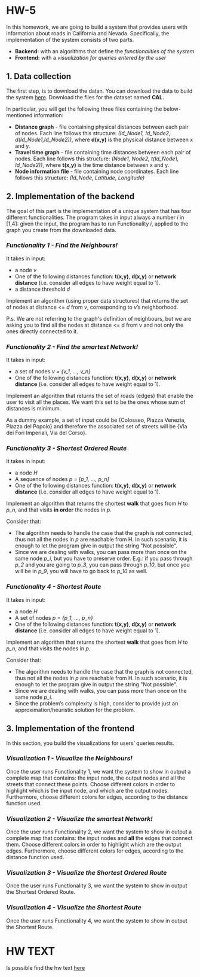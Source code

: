 # HW-5

In this homework, we are going to build a system that provides users with information about roads in California and Nevada. Specifically, the implementation of the system consists of two parts. 

* __Backend:__ with an algorithms that define the *functionalities of the system*
* __Frontend:__ with a *visualization for queries entered by the user*


## 1. Data collection

The first step, is to download the datan. You can download the data to build the system [here](http://users.diag.uniroma1.it/challenge9/download.shtml). Download the files for the dataset named **CAL**.

  In particular, you will get the following three files containing the below-mentioned information:
  * __Distance graph__ - file containing physical distances between each pair of nodes. Each line follows this structure: *(Id_Node1, Id_Node2, d(Id_Node1,Id_Node2))*, where __d(x,y)__ is the physical distance between x and y.
  * __Travel time graph__ - file containing time distances between each pair of nodes. Each line follows this structure: *(Node1, Node2, t(Id_Node1, Id_Node2))*, where __t(x,y)__ is the time distance between x and y.
  * __Node information file__  - file containing node coordinates. Each line follows this structure: *(Id_Node, Latitude, Longitude)*


## 2. Implementation of the backend

The goal of this part is the implementation of a unique system that has four different functionalities. The program takes in input always a number _i_ in [1,4]: given the input, the program has to run Functionality _i_,  applied to the graph you create from the downloaded data. 

 ### <i> Functionality 1 - Find the Neighbours! </i>

 It takes in input:
 - a node _v_
 - One of the following distances function: **t(x,y)**, **d(x,y)** or **network distance** (i.e. consider all edges to have weight equal to 1).
 - a distance threshold _d_

Implement an algorithm (using proper data structures) that returns the set of nodes at distance <= _d_ from _v_, corresponding to _v_’s neighborhood.

P.s. We are not referring to the graph's definition of neighbours, but we are asking you to find all the nodes at distance <= d from v and not only the ones directly connected to it.  



 ### <i> Functionality 2 - Find the smartest Network! </i>

 It takes in input:

 - a set of nodes _v = {v\_1, ..., v\_n}_
 - One of the following distances function: **t(x,y)**, **d(x,y)** or **network distance** (i.e. consider all edges to have weight equal to 1).

Implement an algorithm that returns the set of roads (edges) that enable the user to visit all the places. We want this set to be the ones whose sum of distances is minimum.

As a dummy example, a set of input could be {Colosseo, Piazza Venezia, Piazza del Popolo} and therefore the associated set of streets will be {Via dei Fori Imperiali, Via del Corso}.


 ### <i> Functionality 3  - Shortest Ordered Route </i>

  It takes in input:

 - a node _H_
 - A sequence of nodes _p = [p\_1, ..., p\_n]_
 - One of the following distances function: **t(x,y)**, **d(x,y)** or **network distance** (i.e. consider all edges to have weight equal to 1).

Implement an algorithm that returns the shortest __walk__ that goes from _H_ to _p\_n_, and that visits **in order** the nodes in _p_.

Consider that:
- The algorithm needs to handle the case that the graph is not connected, thus not all the nodes in _p_ are reachable from H. In such scenario, it is enough to let the program give in output the string "Not possible".
- Since we are dealing with walks, you can pass more than once on the same node _p\_i_, but you have to preserve order. E.g.: if you pass through _p\_2_ and you are going to _p\_3_, you can pass through _p\_10_, but once you will be in _p\_9_, you will have to go back to _p\_10_ as well.


 ### <i> Functionality 4 - Shortest Route </i>

   It takes in input:

 - a node _H_
 - A set of nodes _p = {p\_1, ..., p\_n}_
 - One of the following distances function: **t(x,y)**, **d(x,y)** or **network distance** (i.e. consider all edges to have weight equal to 1).

Implement an algorithm that returns the shortest __walk__ that goes from _H_ to _p\_n_, and that visits the nodes in _p_.

Consider that:
- The algorithm needs to handle the case that the graph is not connected, thus not all the nodes in _p_ are reachable from H. In such scenario, it is enough to let the program give in output the string "Not possible".
- Since we are dealing with walks, you can pass more than once on the same node _p\_i_.
- Since the problem’s complexity is high, consider to provide just an approximation/heuristic solution for the problem. 




## 3. Implementation of the frontend

In this section, you build the visualizations for users’ queries results. 

 ### <i> Visualization 1 - Visualize the Neighbours!</i>

Once the user runs Functionality 1, we want the system to show in output a complete map that contains: the input node, the output nodes and all the streets that connect these points. Choose different colors in order to highlight which is the input node, and which are the output nodes. Furthermore, choose different colors for edges, according to the distance function used. 

 ### <i> Visualization 2  - Visualize the smartest Network! </i>

 Once the user runs Functionality 2, we want the system to show in output a complete map that contains: the input nodes and **all** the edges that connect them. Choose different colors in order to highlight which are the output edges. Furthermore, choose different colors for edges, according to the distance function used. 

 ### <i> Visualization 3 - Visualize the Shortest Ordered Route </i>

 Once the user runs Functionality 3, we want the system to show in output the Shortest Ordered Route.

 ### <i> Visualization 4 - Visualize the Shortest Route </i>

Once the user runs Functionality 4, we want the system to show in output the Shortest Route.

# HW TEXT

Is possible find the hw text [here](https://github.com/CriMenghini/ADM/tree/master/2019/Homework_5)